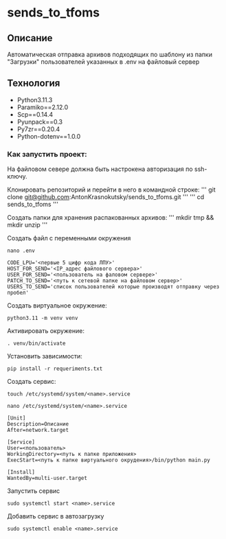 # sends_to_tfoms

## Описание
Автоматическая отправка архивов подходящих по шаблону из папки "Загрузки" пользователей указанных в .env на файловый сервер

## Технология
- Python3.11.3
- Paramiko==2.12.0
- Scp==0.14.4
- Pyunpack==0.3
- Py7zr==0.20.4
- Python-dotenv==1.0.0

### Как запустить проект:
На файловом севере должна быть настрокена авторизация по ssh-ключу.

Клонировать репозиторий и перейти в него в командной строке:
'''
git clone git@github.com:AntonKrasnokutsky/sends_to_tfoms.git
'''
'''
cd sends_to_tfoms
'''

Создать папки для хранения распакованных архивов:
'''
mkdir tmp && mkdir unzip
'''

Создать файл с переменными окружения

```
nano .env
```
```
CODE_LPU='<первые 5 цифр кода ЛПУ>'
HOST_FOR_SEND='<IP_адрес файлового сервера>'
USER_FOR_SEND='<пользователь на фаловом сервере>'
PATCH_TO_SEND='<путь к сетевой папке на файловом сервер>'
USERS_TO_SEND='список пользователей которые производят отправку через пробел'
```

Создать виртуальное окружение:
```
python3.11 -m venv venv
```
Активировать окружение:
```
. venv/bin/activate
```
Установить зависимости:
```
pip install -r requeriments.txt
```

Создать сервис:
```
touch /etc/systemd/system/<name>.service

nano /etc/systemd/system/<name>.service

[Unit]
Description=Описание
After=network.target

[Service]
User=<пользователь>
WorkingDirectory=<путь к папке приложения>
ExecStart=<путь к папке виртуального окрудения>/bin/python main.py

[Install]
WantedBy=multi-user.target
```

Запустить сервис
```
sudo systemctl start <name>.service
```
Добавить сервис в автозагрузку
```
sudo systemctl enable <name>.service
```
